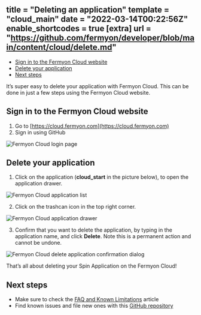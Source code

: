 title = "Deleting an application"
template = "cloud_main"
date = "2022-03-14T00:22:56Z"
enable_shortcodes = true
[extra]
url = "https://github.com/fermyon/developer/blob/main/content/cloud/delete.md"
---

- [Sign in to the Fermyon Cloud website](#sign-in-to-the-fermyon-cloud-website)
- [Delete your application](#delete-your-application)
- [Next steps](#next-steps)

It’s super easy to delete your application with Fermyon Cloud. This can be done in just a few steps using the Fermyon Cloud website.

## Sign in to the Fermyon Cloud website

1. Go to [https://cloud.fermyon.com](https://cloud.fermyon.com)
1. Sign in using GitHub
 
![Fermyon Cloud login page](/static/image/login.png)

## Delete your application

1. Click on the application (**cloud_start** in the picture below), to open the application drawer.

![Fermyon Cloud application list](/static/image/apps.png)

2. Click on the trashcan icon in the top right corner.

![Fermyon Cloud application drawer](/static/image/drawer.png)

3. Confirm that you want to delete the application, by typing in the application name, and click **Delete**. Note this is a permanent action and cannot be undone. 

![Fermyon Cloud delete application confirmation dialog](/static/image/delete.png)

That’s all about deleting your Spin Application on the Fermyon Cloud!

## Next steps

- Make sure to check the [FAQ and Known Limitations](faq) article
- Find known issues and file new ones with this [GitHub repository](https://github.com/fermyon/feedback)
